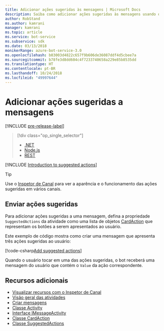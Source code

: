 ```yaml
---
title: Adicionar ações sugeridas às mensagens | Microsoft Docs
description: Saiba como adicionar ações sugeridas às mensagens usando o SDK do Construtor de Bot para .NET.
author: RobStand
ms.author: kamrani
manager: kamrani
ms.topic: article
ms.service: bot-service
ms.subservice: sdk
ms.date: 03/13/2018
monikerRange: azure-bot-service-3.0
ms.openlocfilehash: b03003d4822c657f9b606de36087ddf4d5cbee7a
ms.sourcegitcommit: b78fe3d8dd604c4f7233740658a229e85b8535dd
ms.translationtype: HT
ms.contentlocale: pt-BR
ms.lasthandoff: 10/24/2018
ms.locfileid: "49997644"
---
```

# <a name="add-suggested-actions-to-messages"></a>Adicionar ações sugeridas a mensagens

[!INCLUDE [pre-release-label](../includes/pre-release-label-v3.md)]

> [!div class="op_single_selector"]
> - [.NET](../dotnet/bot-builder-dotnet-add-suggested-actions.md)
> - [Node.js](../nodejs/bot-builder-nodejs-send-suggested-actions.md)
> - [REST](../rest-api/bot-framework-rest-connector-add-suggested-actions.md)

[!INCLUDE [Introduction to suggested actions](../includes/snippet-suggested-actions-intro.md)]

> [!TIP]
> Use o [Inspetor de Canal][channelInspector] para ver a aparência e o funcionamento das ações sugeridas em vários canais.

## <a name="send-suggested-actions"></a>Enviar ações sugeridas

Para adicionar ações sugeridas a uma mensagem, defina a propriedade `SuggestedActions` da atividade como uma lista de objetos [CardAction][cardAction] que representam os botões a serem apresentados ao usuário. 

Este exemplo de código mostra como criar uma mensagem que apresenta três ações sugeridas ao usuário:

[!code-csharp[Add suggested actions](../includes/code/dotnet-add-suggested-actions.cs#addSuggestedActions)]

Quando o usuário tocar em uma das ações sugeridas, o bot receberá uma mensagem do usuário que contém o `Value` da ação correspondente.

## <a name="additional-resources"></a>Recursos adicionais

- [Visualizar recursos com o Inspetor de Canal][inspector]
- [Visão geral das atividades](bot-builder-dotnet-activities.md)
- [Criar mensagens](bot-builder-dotnet-create-messages.md)
- <a href="https://docs.botframework.com/en-us/csharp/builder/sdkreference/dc/d2f/class_microsoft_1_1_bot_1_1_connector_1_1_activity.html" target="_blank">Classe Activity</a>
- <a href="/dotnet/api/microsoft.bot.connector.imessageactivity" target="_blank">Interface IMessageActivity</a>
- <a href="/dotnet/api/microsoft.bot.connector.cardaction" target="_blank">Classe CardAction</a>
- <a href="/dotnet/api/microsoft.bot.connector.suggestedactions" target="_blank">Classe SuggestedActions</a>

[cardAction]: /dotnet/api/microsoft.bot.connector.cardaction

[inspector]: ../bot-service-channel-inspector.md

[channelInspector]: ../bot-service-channel-inspector.md


